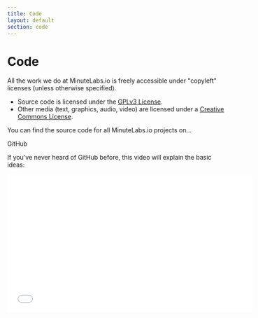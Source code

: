 ```yaml
---
title: Code
layout: default
section: code
---
```


# Code

All the work we do at MinuteLabs.io is freely accessible under "copyleft" licenses (unless otherwise specified).

* Source code is licensed under the [GPLv3 License][gpl3].
* Other media (text, graphics, audio, video) are licensed under a [Creative Commons License][cc].

You can find the source code for all MinuteLabs.io projects on...

<div id="github-link">
    <a href="https://github.com/{{ site.social.github }}">
        <span class="icon-github"></span>
    </a>
    <p>GitHub</p>
</div>

If you've never heard of GitHub before, this video will explain the basic ideas:

<div class="yt-scale">
<iframe width="560" height="315" src="//www.youtube.com/embed/SCZF6I-Rc4I" frameborder="0" allowfullscreen></iframe>
</div>

[cc]: http://creativecommons.org/licenses/by-nc-sa/4.0/
[gpl3]: http://www.tldrlegal.com/license/gnu-general-public-license-v3-(gpl-3)